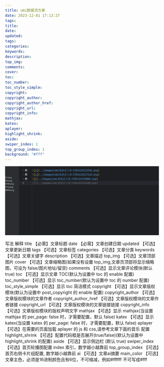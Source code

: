 ```yaml
---
title: umi数据流方案
date: 2023-12-01 17:13:27
tags:
title:
date:
updated:
tags:
categories:
keywords:
description:
top_img:
comments:
cover:
toc:
toc_number:
toc_style_simple:
copyright:
copyright_author:
copyright_author_href:
copyright_url:
copyright_info:
mathjax:
katex:
aplayer:
highlight_shrink:
aside:
swiper_index: 1
top_group_index: 1
background: "#fff"
---
```

![](../images/umi数据流方案-1701423451985.png)


写法	解释
title	【必需】文章标题
date	【必需】文章创建日期
updated	【可选】文章更新日期
tags	【可选】文章标签
categories	【可选】文章分类
keywords	【可选】文章关键字
description	【可选】文章描述
top_img	【可选】文章顶部图片
cover	【可选】文章缩略图(如果没有设置 top_img,文章页顶部将显示缩略图，可设为 false/图片地址/留空)
comments	【可选】显示文章评论模块(默认 true)
toc	【可选】显示文章 TOC(默认为设置中 toc 的 enable 配置)
toc_number	【可选】显示 toc_number(默认为设置中 toc 的 number 配置)
toc_style_simple	【可选】显示 toc 简洁模式
copyright	【可选】显示文章版权模块(默认为设置中 post_copyright 的 enable 配置)
copyright_author	【可选】文章版权模块的文章作者
copyright_author_href	【可选】文章版权模块的文章作者链接
copyright_url	【可选】文章版权模块的文章链接链接
copyright_info	【可选】文章版权模块的版权声明文字
mathjax	【可选】显示 mathjax(当设置 mathjax 的 per_page: false 时，才需要配置，默认 false)
katex	【可选】显示 katex(当设置 katex 的 per_page: false 时，才需要配置，默认 false)
aplayer	【可选】在需要的页面加载 aplayer 的 js 和 css,请参考文章下面的音乐 配置
highlight_shrink	【可选】配置代码框是否展开(true/false)(默认为设置中 highlight_shrink 的配置)
aside	【可选】显示侧边栏 (默认 true)
swiper_index	【可选】首页轮播图配置 index 索引，数字越小越靠前
top_group_index	【可选】首页右侧卡片组配置, 数字越小越靠前
ai	【可选】文章ai摘要
main_color	【可选】文章主色，必须是16进制颜色且有6位，不可缩减，例如#ffffff 不可写成#fff
